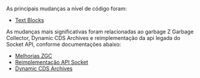 As principais mudanças a nível de código foram:

- [Text Blocks](https://github.com/felipeNeves93/java-novidades-versoes/blob/master/src/br/com/novidades/versoes/java13/TextBlocks.java)

As mudanças mais significativas foram relacionadas ao garbage Z Garbage Collector, Dynamic CDS Archives
e reimplementação da api legada do Socket API, conforme documentações abaixo:

- [Melhorias ZGC](https://www.tutorialspoint.com/java13/java13_zgc_enhancements.htm)
- [Reimplementação API Socket](https://www.tutorialspoint.com/java13/java13_socket_api.htm)
- [Dynamic CDS Archives](https://www.tutorialspoint.com/java13/java13_dynamic_cds.htm)